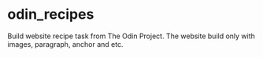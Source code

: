 # odin_recipes

Build website recipe task from The Odin Project.
The website build only with images, paragraph, anchor and etc.

